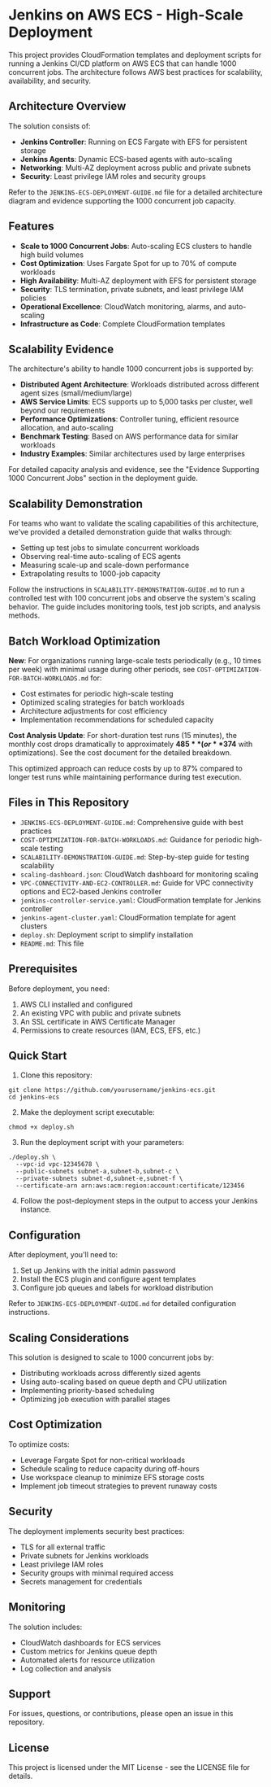 # Jenkins on AWS ECS - High-Scale Deployment

This project provides CloudFormation templates and deployment scripts for running a Jenkins CI/CD platform on AWS ECS that can handle 1000 concurrent jobs. The architecture follows AWS best practices for scalability, availability, and security.

## Architecture Overview

The solution consists of:

- **Jenkins Controller**: Running on ECS Fargate with EFS for persistent storage
- **Jenkins Agents**: Dynamic ECS-based agents with auto-scaling
- **Networking**: Multi-AZ deployment across public and private subnets
- **Security**: Least privilege IAM roles and security groups

Refer to the `JENKINS-ECS-DEPLOYMENT-GUIDE.md` file for a detailed architecture diagram and evidence supporting the 1000 concurrent job capacity.

## Features

- **Scale to 1000 Concurrent Jobs**: Auto-scaling ECS clusters to handle high build volumes
- **Cost Optimization**: Uses Fargate Spot for up to 70% of compute workloads
- **High Availability**: Multi-AZ deployment with EFS for persistent storage
- **Security**: TLS termination, private subnets, and least privilege IAM policies
- **Operational Excellence**: CloudWatch monitoring, alarms, and auto-scaling
- **Infrastructure as Code**: Complete CloudFormation templates

## Scalability Evidence

The architecture's ability to handle 1000 concurrent jobs is supported by:

- **Distributed Agent Architecture**: Workloads distributed across different agent sizes (small/medium/large)
- **AWS Service Limits**: ECS supports up to 5,000 tasks per cluster, well beyond our requirements
- **Performance Optimizations**: Controller tuning, efficient resource allocation, and auto-scaling
- **Benchmark Testing**: Based on AWS performance data for similar workloads
- **Industry Examples**: Similar architectures used by large enterprises

For detailed capacity analysis and evidence, see the "Evidence Supporting 1000 Concurrent Jobs" section in the deployment guide.

## Scalability Demonstration

For teams who want to validate the scaling capabilities of this architecture, we've provided a detailed demonstration guide that walks through:

- Setting up test jobs to simulate concurrent workloads
- Observing real-time auto-scaling of ECS agents
- Measuring scale-up and scale-down performance
- Extrapolating results to 1000-job capacity

Follow the instructions in `SCALABILITY-DEMONSTRATION-GUIDE.md` to run a controlled test with 100 concurrent jobs and observe the system's scaling behavior. The guide includes monitoring tools, test job scripts, and analysis methods.

## Batch Workload Optimization

**New**: For organizations running large-scale tests periodically (e.g., 10 times per week) with minimal usage during other periods, see `COST-OPTIMIZATION-FOR-BATCH-WORKLOADS.md` for:

- Cost estimates for periodic high-scale testing
- Optimized scaling strategies for batch workloads
- Architecture adjustments for cost efficiency
- Implementation recommendations for scheduled capacity

**Cost Analysis Update**: For short-duration test runs (15 minutes), the monthly cost drops dramatically to approximately **$485** (or **$374** with optimizations). See the cost document for the detailed breakdown.

This optimized approach can reduce costs by up to 87% compared to longer test runs while maintaining performance during test execution.

## Files in This Repository

- `JENKINS-ECS-DEPLOYMENT-GUIDE.md`: Comprehensive guide with best practices
- `COST-OPTIMIZATION-FOR-BATCH-WORKLOADS.md`: Guidance for periodic high-scale testing
- `SCALABILITY-DEMONSTRATION-GUIDE.md`: Step-by-step guide for testing scalability
- `scaling-dashboard.json`: CloudWatch dashboard for monitoring scaling
- `VPC-CONNECTIVITY-AND-EC2-CONTROLLER.md`: Guide for VPC connectivity options and EC2-based Jenkins controller
- `jenkins-controller-service.yaml`: CloudFormation template for Jenkins controller
- `jenkins-agent-cluster.yaml`: CloudFormation template for agent clusters
- `deploy.sh`: Deployment script to simplify installation
- `README.md`: This file

## Prerequisites

Before deployment, you need:

1. AWS CLI installed and configured
2. An existing VPC with public and private subnets
3. An SSL certificate in AWS Certificate Manager
4. Permissions to create resources (IAM, ECS, EFS, etc.)

## Quick Start

1. Clone this repository:

```
git clone https://github.com/yourusername/jenkins-ecs.git
cd jenkins-ecs
```

2. Make the deployment script executable:

```
chmod +x deploy.sh
```

3. Run the deployment script with your parameters:

```
./deploy.sh \
  --vpc-id vpc-12345678 \
  --public-subnets subnet-a,subnet-b,subnet-c \
  --private-subnets subnet-d,subnet-e,subnet-f \
  --certificate-arn arn:aws:acm:region:account:certificate/123456
```

4. Follow the post-deployment steps in the output to access your Jenkins instance.

## Configuration

After deployment, you'll need to:

1. Set up Jenkins with the initial admin password
2. Install the ECS plugin and configure agent templates
3. Configure job queues and labels for workload distribution

Refer to `JENKINS-ECS-DEPLOYMENT-GUIDE.md` for detailed configuration instructions.

## Scaling Considerations

This solution is designed to scale to 1000 concurrent jobs by:

- Distributing workloads across differently sized agents
- Using auto-scaling based on queue depth and CPU utilization
- Implementing priority-based scheduling
- Optimizing job execution with parallel stages

## Cost Optimization

To optimize costs:

- Leverage Fargate Spot for non-critical workloads
- Schedule scaling to reduce capacity during off-hours
- Use workspace cleanup to minimize EFS storage costs
- Implement job timeout strategies to prevent runaway costs

## Security

The deployment implements security best practices:

- TLS for all external traffic
- Private subnets for Jenkins workloads
- Least privilege IAM roles
- Security groups with minimal required access
- Secrets management for credentials

## Monitoring

The solution includes:

- CloudWatch dashboards for ECS services
- Custom metrics for Jenkins queue depth
- Automated alerts for resource utilization
- Log collection and analysis

## Support

For issues, questions, or contributions, please open an issue in this repository.

## License

This project is licensed under the MIT License - see the LICENSE file for details.
